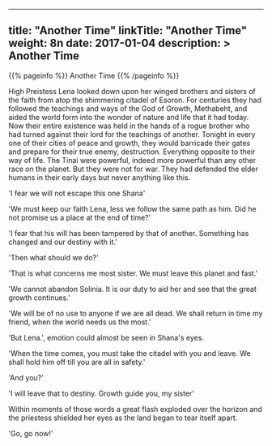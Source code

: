 
---
title: "Another Time"
linkTitle: "Another Time"
weight: 8n
date: 2017-01-04
description: >
 Another Time
---

{{% pageinfo %}}
Another Time
{{% /pageinfo %}}

High Preistess Lena looked down upon her winged brothers and sisters of the faith from atop the shimmering citadel of Esoron. For centuries they had followed the teachings and ways of the God of Growth, Methabeht, and aided the world form into the wonder of nature and life that it had today. Now their entire existence was held in the hands of a rogue brother who had turned against their lord for the teachings of another. Tonight in every one of their cities of peace and growth, they would barricade their gates and prepare for their true enemy, destruction. Everything opposite to their way of life. The Tinai were powerful, indeed more powerful than any other race on the planet. But they were not for war. They had defended the elder humans in their early days but never anything like this.
 
'I fear we will not escape this one Shana'
 
'We must keep our faith Lena, less we follow the same path as him. Did he not promise us a place at the end of time?'
 
'I fear that his will has been tampered by that of another. Something has changed and our destiny with it.'
 
'Then what should we do?'
 
'That is what concerns me most sister. We must leave this planet and fast.'
 
'We cannot abandon Solinia. It is our duty to aid her and see that the great growth continues.'
 
'We will be of no use to anyone if we are all dead. We shall return in time my friend, when the world needs us the most.'
 
'But Lena.', emotion could almost be seen in Shana's eyes.
 
'When the time comes, you must take the citadel with you and leave. We shall hold him off till you are all in safety.'
 
'And you?'
 
'I will leave that to destiny. Growth guide you, my sister'
 
Within moments of those words a great flash exploded over the horizon and the priestess shielded her eyes as the land began to tear itself apart.
 
'Go, go now!'